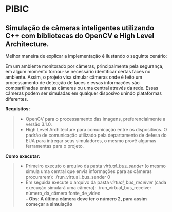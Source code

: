 PIBIC
============

Simulação de câmeras inteligentes utilizando C++ com bibliotecas do OpenCV e High Level Architecture.  
--------------------------------------------------------------------------------------

Melhor maneira de explicar a implementação é ilustando o seguinte cenário:  
  

Em um ambiente monitorado por câmeras, principalmente pela segurança, em algum momento tornou-se necessário identificar certas faces no ambiente. Assim, o projeto visa simular câmeras onde é feito um processamento de detecção de faces e essas informações são compartilhadas entre as câmeras ou uma central através da rede. Essas câmeras podem ser simuladas em qualquer disposivo unindo plataformas diferentes.   
  
**Requisitos:** 
> - OpenCV para o processamento das imagens, preferencialmente a versão 3.1.0.  
> - High Level Architecture para comunicação entre os dispositivos. O padrão de comunicação utilizado pela departamento de defesa do EUA para intregar seus simuladores, o mesmo provê algumas ferramentas para o projeto.  

**Como executar:**
> - Primeiro executo o arquivo da pasta *virtual_bus_sender* (o mesmo simula uma central que envia informações para as câmeras procurarem): ./run_virtual_bus_sender 0  
> - Em seguida execute o arquivo da pasta *virtual_bus_receiver* (cada execução simulará uma câmera): ./run_virtual_bus_receiver número_da_câmera fonte_de_vídeo  
> **- Obs: A última câmera deve ter o número 2, para assim começar a simulação**  


